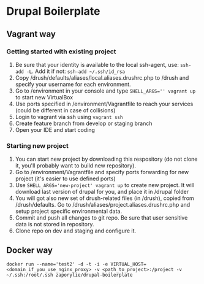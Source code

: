 # Drupal Boilerplate

## Vagrant way

### Getting started with existing project
1. Be sure that your identity is available to the local ssh-agent, use: `ssh-add -L`. Add it if not: `ssh-add ~/.ssh/id_rsa`
1. Copy /drush/defaults/aliases/local.aliases.drushrc.php to /drush and specify your username for each environment.
1. Go to /environment in your console and type `SHELL_ARGS='' vagrant up` to start new VirtualBox
1. Use ports specified in /environment/Vagrantfile to reach your services (could be different in case of collisions)
1. Login to vagrant via ssh using `vagrant ssh`
1. Create feature branch from develop or staging branch
1. Open your IDE and start coding

### Starting new project
1. You can start new project by downloading this respository (do not clone it, you'll probably want to build new repository).
1. Go to /environment/Vagrantfile and specify ports forwarding for new project (it's easier to use defined ports)
1. Use `SHELL_ARGS='new-project' vagrant up` to create new project. It will download last version of drupal for you, and place it in /drupal folder
1. You will got also new set of drush-related files (in /drush), copied from /drush/defaults. Go to /drush/aliases/project.aliases.drushrc.php and setup project specific environmental data.
1. Commit and push all changes to git repo. Be sure that user sensitive data is not stored in repository.
1. Clone repo on dev and staging and configure it.

## Docker way
`docker run --name='test2' -d -t -i -e VIRTUAL_HOST=<domain_if_you_use_nginx_proxy> -v <path_to_project>:/project -v ~/.ssh:/root/.ssh zaporylie/drupal-boilerplate`
